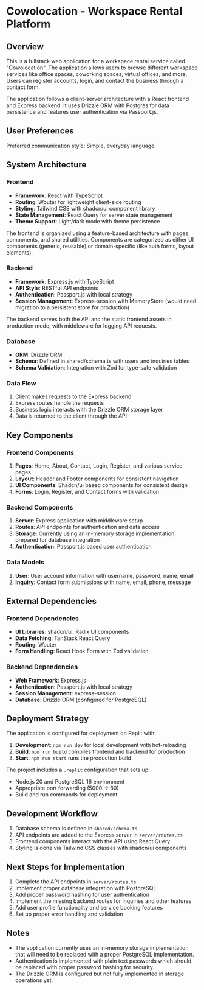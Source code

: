 # Cowolocation - Workspace Rental Platform

## Overview

This is a fullstack web application for a workspace rental service called "Cowolocation". The application allows users to browse different workspace services like office spaces, coworking spaces, virtual offices, and more. Users can register accounts, login, and contact the business through a contact form.

The application follows a client-server architecture with a React frontend and Express backend. It uses Drizzle ORM with Postgres for data persistence and features user authentication via Passport.js.

## User Preferences

Preferred communication style: Simple, everyday language.

## System Architecture

### Frontend

- **Framework**: React with TypeScript
- **Routing**: Wouter for lightweight client-side routing
- **Styling**: Tailwind CSS with shadcn/ui component library
- **State Management**: React Query for server state management
- **Theme Support**: Light/dark mode with theme persistence

The frontend is organized using a feature-based architecture with pages, components, and shared utilities. Components are categorized as either UI components (generic, reusable) or domain-specific (like auth forms, layout elements).

### Backend

- **Framework**: Express.js with TypeScript
- **API Style**: RESTful API endpoints
- **Authentication**: Passport.js with local strategy
- **Session Management**: Express-session with MemoryStore (would need migration to a persistent store for production)

The backend serves both the API and the static frontend assets in production mode, with middleware for logging API requests.

### Database

- **ORM**: Drizzle ORM
- **Schema**: Defined in shared/schema.ts with users and inquiries tables
- **Schema Validation**: Integration with Zod for type-safe validation

### Data Flow

1. Client makes requests to the Express backend
2. Express routes handle the requests
3. Business logic interacts with the Drizzle ORM storage layer
4. Data is returned to the client through the API

## Key Components

### Frontend Components

1. **Pages**: Home, About, Contact, Login, Register, and various service pages
2. **Layout**: Header and Footer components for consistent navigation
3. **UI Components**: Shadcn/ui based components for consistent design
4. **Forms**: Login, Register, and Contact forms with validation

### Backend Components

1. **Server**: Express application with middleware setup
2. **Routes**: API endpoints for authentication and data access
3. **Storage**: Currently using an in-memory storage implementation, prepared for database integration
4. **Authentication**: Passport.js based user authentication

### Data Models

1. **User**: User account information with username, password, name, email
2. **Inquiry**: Contact form submissions with name, email, phone, message

## External Dependencies

### Frontend Dependencies

- **UI Libraries**: shadcn/ui, Radix UI components
- **Data Fetching**: TanStack React Query
- **Routing**: Wouter
- **Form Handling**: React Hook Form with Zod validation

### Backend Dependencies

- **Web Framework**: Express.js
- **Authentication**: Passport.js with local strategy
- **Session Management**: express-session
- **Database**: Drizzle ORM (configured for PostgreSQL)

## Deployment Strategy

The application is configured for deployment on Replit with:

1. **Development**: `npm run dev` for local development with hot-reloading
2. **Build**: `npm run build` compiles frontend and backend for production
3. **Start**: `npm run start` runs the production build

The project includes a `.replit` configuration that sets up:
- Node.js 20 and PostgreSQL 16 environment
- Appropriate port forwarding (5000 → 80)
- Build and run commands for deployment

## Development Workflow

1. Database schema is defined in `shared/schema.ts`
2. API endpoints are added to the Express server in `server/routes.ts`
3. Frontend components interact with the API using React Query
4. Styling is done via Tailwind CSS classes with shadcn/ui components

## Next Steps for Implementation

1. Complete the API endpoints in `server/routes.ts`
2. Implement proper database integration with PostgreSQL
3. Add proper password hashing for user authentication
4. Implement the missing backend routes for inquiries and other features
5. Add user profile functionality and service booking features
6. Set up proper error handling and validation

## Notes

- The application currently uses an in-memory storage implementation that will need to be replaced with a proper PostgreSQL implementation.
- Authentication is implemented with plain text passwords which should be replaced with proper password hashing for security.
- The Drizzle ORM is configured but not fully implemented in storage operations yet.